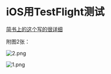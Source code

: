 # iOS用TestFlight测试

[简书上的这个写的很详细](https://www.jianshu.com/p/684e4b56b99a)

附图2张：

![2.png](http://upload-images.jianshu.io/upload_images/1401554-41f7a83b5b8d0744.png?imageMogr2/auto-orient/strip%7CimageView2/2/w/600)

![1.png](http://upload-images.jianshu.io/upload_images/1401554-d7ce93d8d8563f2b.png?imageMogr2/auto-orient/strip%7CimageView2/2/w/600)

